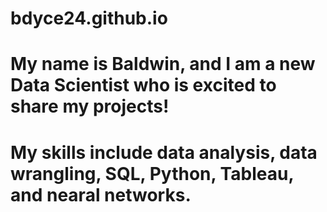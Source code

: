 # bdyce24.github.io
# My name is Baldwin, and I am a new Data Scientist who is  excited to share my projects!
# My skills include data analysis, data wrangling, SQL, Python, Tableau, and nearal networks.
